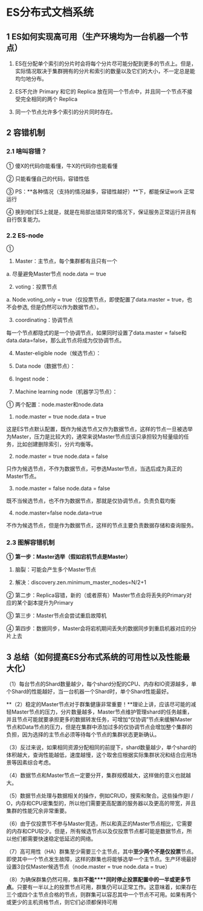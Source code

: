 # ES分布式文档系统

## 1 ES如何实现高可用（生产环境均为一台机器一个节点）

1. ES在分配单个索引的分片时会将每个分片尽可能分配到更多的节点上。但是，实际情况取决于集群拥有的分片和索引的数量以及它们的大小，不一定总是能均匀地分布。

2. ES不允许 Primary 和它的 Replica 放在同一个节点中，并且同一个节点不接受完全相同的两个 Replica

3. 同一个节点允许多个索引的分片同时存在。

## 2 容错机制

### 2.1 啥叫容错？

①  傻X的代码你能看懂，牛X的代码你也能看懂

②  只能看懂自己的代码，容错性低

③  PS：**各种情况（支持的情况越多，容错性越好）**下，都能保证work 正常运行

④  换到咱们ES上就是，就是在局部出错异常的情况下，保证服务正常运行并且有自行恢复能力。

### 2.2 ES-node

①   

1)   Master：主节点，每个集群都有且只有一个

a.   尽量避免Master节点 node.data ＝ true

2)   voting：投票节点

a.   Node.voting_only = true（仅投票节点，即使配置了data.master = true，也不会参选, 但是仍然可以作为数据节点）。

3)   coordinating：协调节点

每一个节点都隐式的是一个协调节点，如果同时设置了data.master = false和data.data=false，那么此节点将成为仅协调节点。

4)   Master-eligible node（候选节点）：  

5)   Data node（数据节点）：

6)   Ingest node：

7)   Machine learning node（机器学习节点）：

①  两个配置：node.master和node.data

1)   node.master = true   node.data = true

这是ES节点默认配置，既作为候选节点又作为数据节点，这样的节点一旦被选举为Master，压力是比较大的，通常来说Master节点应该只承担较为轻量级的任务，比如创建删除索引，分片均衡等。

2)   node.master = true   node.data = false

只作为候选节点，不作为数据节点，可参选Master节点，当选后成为真正的Master节点。

3)   node.master = false   node.data = false

既不当候选节点，也不作为数据节点，那就是仅协调节点，负责负载均衡

4)   node.master=false      node.data=true

不作为候选节点，但是作为数据节点，这样的节点主要负责数据存储和查询服务。

### 2.3 图解容错机制

**①**  **第一步：Master选举（假如宕机节点是Master）**

1)    脑裂：可能会产生多个Master节点

2)   解决：discovery.zen.minimum_master_nodes=N/2+1



②  第二步：Replica容错，新的（或者原有）Master节点会将丢失的Primary对应的某个副本提升为Primary

③  第三步：Master节点会尝试重启故障机

④  第四步：数据同步，Master会将宕机期间丢失的数据同步到重启机器对应的分片上去

## 3 总结（如何提高ES分布式系统的可用性以及性能最大化）

（1）每台节点的Shard数量越少，每个shard分配的CPU、内存和IO资源越多，单个Shard的性能越好，当一台机器一个Shard时，单个Shard性能最好。

**（2）稳定的Master节点对于群集健康非常重要！**理论上讲，应该尽可能的减轻Master节点的压力，分片数量越多，Master节点维护管理shard的任务越重，并且节点可能就要承担更多的数据转发任务，可增加“仅协调”节点来缓解Master节点和Data节点的压力，但是在集群中添加过多的仅协调节点会增加整个集群的负担，因为选择的主节点必须等待每个节点的集群状态更新确认。

（3）反过来说，如果相同资源分配相同的前提下，shard数量越少，单个shard的体积越大，查询性能越低，速度越慢，这个取舍应根据实际集群状况和结合应用场景等因素综合考虑。

（4）数据节点和Master节点一定要分开，集群规模越大，这样做的意义也就越大。

（5）数据节点处理与数据相关的操作，例如CRUD，搜索和聚合。这些操作是I / O，内存和CPU密集型的，所以他们需要更高配置的服务器以及更高的带宽，并且集群的性能冗余非常重要。

（6）由于仅投票节不参与Master竞选，所以和真正的Master节点相比，它需要的内存和CPU较少。但是，所有候选节点以及仅投票节点都可能是数据节点，所以他们都需要快速稳定低延迟的网络。

（7）高可用性（HA）群集至少需要三个主节点，其中**至少两个不是仅投票**节点。即使其中一个节点发生故障，这样的群集也将能够选举一个主节点。生产环境最好设置3台仅Master候选节点（node.master = true  node.data = true）

 （8）为确保群集仍然可用，集群**不能****同时停止投票配置中的一半或更多节点**。只要有一半以上的投票节点可用，群集仍可以正常工作。这意味着，如果存在三个或四个主节点合格的节点，则群集可以容忍其中一个节点不可用。如果有两个或更少的主机资格节点，则它们必须都保持可用